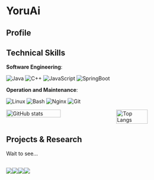# YoruAi

## Profile

## Technical Skills

**Software Engineering**: 

<img src="https://img.shields.io/badge/Java-%23ED8B00.svg?style=for-the-badge&logo=java&logoColor=white" alt="Java"> <img src="https://img.shields.io/badge/C%2B%2B-%2300599C.svg?style=for-the-badge&logo=c%2B%2B&logoColor=white" alt="C++"> <img src="https://img.shields.io/badge/JavaScript-%23F7DF1E.svg?style=for-the-badge&logo=javascript&logoColor=black" alt="JavaScript"> <img src="https://img.shields.io/badge/SpringBoot-%236DB33F.svg?style=for-the-badge&logo=springboot&logoColor=white" alt="SpringBoot">

**Operation and Maintenance**: 

<img src="https://img.shields.io/badge/Linux-%23FCC624.svg?style=for-the-badge&logo=linux&logoColor=black" alt="Linux"> <img src="https://img.shields.io/badge/Bash-%23121011.svg?style=for-the-badge&logo=gnubash&logoColor=white" alt="Bash"> <img src="https://img.shields.io/badge/Nginx-%23009639.svg?style=for-the-badge&logo=nginx&logoColor=white" alt="Nginx"> <img src="https://img.shields.io/badge/Git-%23F1502F.svg?style=for-the-badge&logo=git&logoColor=white" alt="Git">

<div style="display: flex; justify-content: space-between;">
  <img src="https://github-readme-stats.vercel.app/api?username=YoruAi&show_icons=true&theme=transparent" alt="GitHub stats" style="width: 54%;">
  <img src="https://github-readme-stats.vercel.app/api/top-langs/?username=YoruAi&layout=compact&theme=transparent" alt="Top Langs" style="width: 41%;">
</div>



## Projects & Research

Wait to see...

## 

<img src="https://img.shields.io/badge/X-%40YoruAi-1DA1F2?style=flat-square&logo=x&logoColor=white"><img src="https://img.shields.io/badge/GitHub-YoruAi-%23181717?style=flat-square&logo=github&logoColor=white"><img src="https://img.shields.io/badge/Email-2085509323@qq.com-%23D14836?style=flat-square&logo=microsoft-outlook&logoColor=white"><img src="https://img.shields.io/badge/QQ-2085509323-%2312B7F5?style=flat-square&logo=tencent-qq&logoColor=white">
